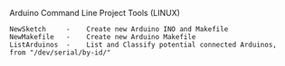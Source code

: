 Arduino Command Line Project Tools (LINUX)

	NewSketch     -    Create new Arduino INO and Makefile
	NewMakefile   -    Create new Arduino Makefile
	ListArduinos  -    List and Classify potential connected Arduinos, from "/dev/serial/by-id/"
